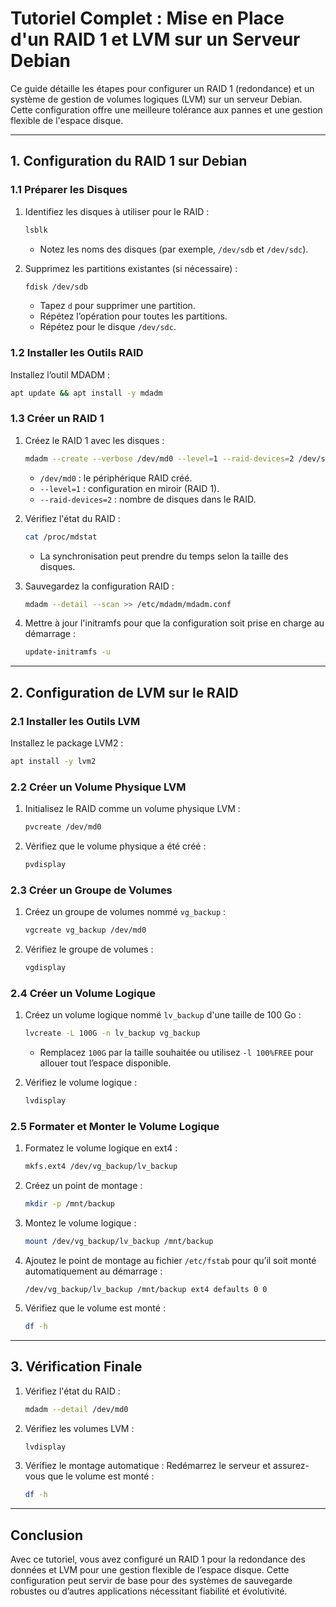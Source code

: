 # Tutoriel Complet : Mise en Place d'un RAID 1 et LVM sur un Serveur Debian

Ce guide détaille les étapes pour configurer un RAID 1 (redondance) et un système de gestion de volumes logiques (LVM) sur un serveur Debian. Cette configuration offre une meilleure tolérance aux pannes et une gestion flexible de l'espace disque.

---

## **1. Configuration du RAID 1 sur Debian**

### 1.1 Préparer les Disques

1. Identifiez les disques à utiliser pour le RAID :
   ```bash
   lsblk
   ```
   - Notez les noms des disques (par exemple, `/dev/sdb` et `/dev/sdc`).

2. Supprimez les partitions existantes (si nécessaire) :
   ```bash
   fdisk /dev/sdb
   ```
   - Tapez `d` pour supprimer une partition.
   - Répétez l’opération pour toutes les partitions.
   - Répétez pour le disque `/dev/sdc`.

### 1.2 Installer les Outils RAID

Installez l’outil MDADM :
```bash
apt update && apt install -y mdadm
```

### 1.3 Créer un RAID 1

1. Créez le RAID 1 avec les disques :
   ```bash
   mdadm --create --verbose /dev/md0 --level=1 --raid-devices=2 /dev/sdb /dev/sdc
   ```
   - `/dev/md0` : le périphérique RAID créé.
   - `--level=1` : configuration en miroir (RAID 1).
   - `--raid-devices=2` : nombre de disques dans le RAID.

2. Vérifiez l'état du RAID :
   ```bash
   cat /proc/mdstat
   ```
   - La synchronisation peut prendre du temps selon la taille des disques.

3. Sauvegardez la configuration RAID :
   ```bash
   mdadm --detail --scan >> /etc/mdadm/mdadm.conf
   ```

4. Mettre à jour l'initramfs pour que la configuration soit prise en charge au démarrage :
   ```bash
   update-initramfs -u
   ```

---

## **2. Configuration de LVM sur le RAID**

### 2.1 Installer les Outils LVM

Installez le package LVM2 :
```bash
apt install -y lvm2
```

### 2.2 Créer un Volume Physique LVM

1. Initialisez le RAID comme un volume physique LVM :
   ```bash
   pvcreate /dev/md0
   ```

2. Vérifiez que le volume physique a été créé :
   ```bash
   pvdisplay
   ```

### 2.3 Créer un Groupe de Volumes

1. Créez un groupe de volumes nommé `vg_backup` :
   ```bash
   vgcreate vg_backup /dev/md0
   ```

2. Vérifiez le groupe de volumes :
   ```bash
   vgdisplay
   ```

### 2.4 Créer un Volume Logique

1. Créez un volume logique nommé `lv_backup` d'une taille de 100 Go :
   ```bash
   lvcreate -L 100G -n lv_backup vg_backup
   ```
   - Remplacez `100G` par la taille souhaitée ou utilisez `-l 100%FREE` pour allouer tout l’espace disponible.

2. Vérifiez le volume logique :
   ```bash
   lvdisplay
   ```

### 2.5 Formater et Monter le Volume Logique

1. Formatez le volume logique en ext4 :
   ```bash
   mkfs.ext4 /dev/vg_backup/lv_backup
   ```

2. Créez un point de montage :
   ```bash
   mkdir -p /mnt/backup
   ```

3. Montez le volume logique :
   ```bash
   mount /dev/vg_backup/lv_backup /mnt/backup
   ```

4. Ajoutez le point de montage au fichier `/etc/fstab` pour qu’il soit monté automatiquement au démarrage :
   ```plaintext
   /dev/vg_backup/lv_backup /mnt/backup ext4 defaults 0 0
   ```

5. Vérifiez que le volume est monté :
   ```bash
   df -h
   ```

---

## **3. Vérification Finale**

1. Vérifiez l'état du RAID :
   ```bash
   mdadm --detail /dev/md0
   ```

2. Vérifiez les volumes LVM :
   ```bash
   lvdisplay
   ```

3. Vérifiez le montage automatique :
   Redémarrez le serveur et assurez-vous que le volume est monté :
   ```bash
   df -h
   ```

---

## **Conclusion**

Avec ce tutoriel, vous avez configuré un RAID 1 pour la redondance des données et LVM pour une gestion flexible de l’espace disque. Cette configuration peut servir de base pour des systèmes de sauvegarde robustes ou d’autres applications nécessitant fiabilité et évolutivité.

